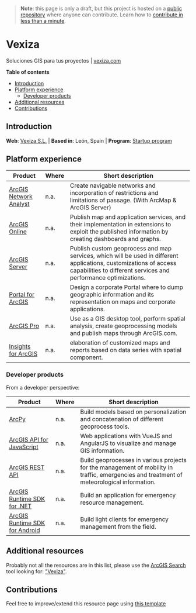 > **Note**: this page is only a draft, but this project is hosted on a [public repository](https://github.com/hhkaos/awesome-arcgis) where anyone can contribute. Learn how to [contribute in less than a minute](https://github.com/hhkaos/awesome-arcgis/blob/master/CONTRIBUTING.md#contributions).

# Vexiza

Soluciones GIS para tus proyectos | [vexiza.com](https://vexiza.com/)

<!-- START doctoc generated TOC please keep comment here to allow auto update -->
<!-- DON'T EDIT THIS SECTION, INSTEAD RE-RUN doctoc TO UPDATE -->
**Table of contents**

- [Introduction](#introduction)
- [Platform experience](#platform-experience)
  - [Developer products](#developer-products)
- [Additional resources](#additional-resources)
- [Contributions](#contributions)

<!-- END doctoc generated TOC please keep comment here to allow auto update -->

## Introduction

**Web**: [Vexiza S.L.](https://vexiza.com/) | **Based in**: León, Spain | **Program**: [Startup program](../../programs/partners/programs/startup-program/README.md)

## Platform experience

|Product|Where|Short description|
|---|---|---|
|[ArcGIS Network Analyst](../../../../arcgis/products/extensions/network-analyst/README.md)|n.a.|Create navigable networks and incorporation of restrictions and limitations of passage. (With ArcMap & ArcGIS Server)
|[ArcGIS Online](../../../../arcgis/products/arcgis-online/README.md)|n.a.|Publish map and application services, and their implementation in extensions to exploit the published information by creating dashboards and graphs.
|[ArcGIS Server](../../../../arcgis/products/arcgis-enterprise/arcgis-server/README.md)|n.a.|Publish custom geoprocess and map services, which will be used in different applications, customizations of access capabilities to different services and performance optimizations.
|[Portal for ArcGIS](../../../../arcgis/products/arcgis-enterprise/portal-for-arcgis/README.md)|n.a.|Design a corporate Portal where to dump geographic information and its representation on maps and corporate applications.
|[ArcGIS Pro](../../../../arcgis/products/arcgis-desktop/arcgis-pro/README.md)|n.a.|Use as a GIS desktop tool, perform spatial analysis, create geoprocessing models and publish maps through ArcGIS.com.
|[Insights for ArcGIS](../../../../arcgis/products/insights-for-arcgis/README.md)|n.a.|elaboration of customized maps and reports based on data series with spatial component.

### Developer products

From a developer perspective:

|Product|Where|Short description|
|---|---|---|
|[ArcPy](../../../../arcgis/developers/back-end/technologies/python)|n.a.|Build models based on personalization and concatenation of different geoprocess tools.
|[ArcGIS API for JavaScript](../../../../arcgis/developers/front-end/technologies/dojo/README.md)|n.a.|Web applications with VueJS and AngularJS to visualize and manage GIS information.
|[ArcGIS REST API](../../../open-vision/open-specifications/arcgis-rest-api/README.md)|n.a.|Build geoprocesses in various projects for the management of mobility in traffic, emergencies and treatment of meteorological information.
|[ArcGIS Runtime SDK for .NET](../../../../arcgis/developers/desktop/technologies/dot-net/README.md)|n.a.|Build an application for emergency resource management.
|[ArcGIS Runtime SDK for Android](../../../../arcgis/developers/mobile/technologies/android/README.md)|n.a.|Build light clients for emergency management from the field.

## Additional resources

Probably not all the resources are in this list, please use the [ArcGIS Search](https://esri-es.github.io/arcgis-search/) tool looking for: ["Vexiza"](https://esri-es.github.io/arcgis-search/?search="Vexiza"&utm_campaign=awesome-list&utm_source=awesome-list&utm_medium=page).

## Contributions

Feel free to improve/extend this resource page using [this template](../../../../PARTNER_PAGE_TEMPLATE.md)
